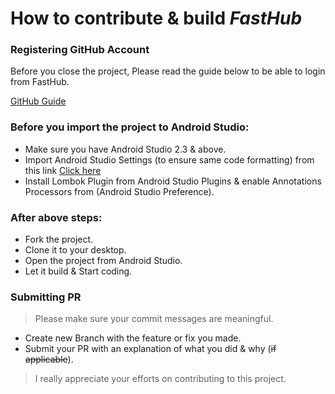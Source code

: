 # How to contribute & build *FastHub*

### Registering GitHub Account

Before you close the project, Please read the guide below to be able to login from FastHub.

[GitHub Guide](https://auth0.com/docs/connections/social/github)

### Before you import the project to Android Studio:

- Make sure you have Android Studio 2.3 & above.
- Import Android Studio Settings (to ensure same code formatting) from this link [Click here](https://raw.githubusercontent.com/k0shk0sh/FastHub/master/fasthub_as_settings.jar)
- Install Lombok Plugin from Android Studio Plugins & enable Annotations Processors from (Android Studio Preference).

### After above steps:

- Fork the project.
- Clone it to your desktop.
- Open the project from Android Studio.
- Let it build & Start coding.

### Submitting PR

 > Please make sure your commit messages are meaningful.
 
- Create new Branch with the feature or fix you made.
- Submit your PR with an explanation of what you did & why (~~if applicable~~).



> I really appreciate your efforts on contributing to this project.
